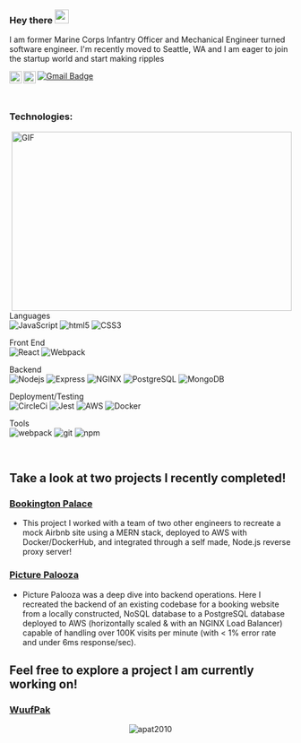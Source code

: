 ### Hey there <img src="https://media.giphy.com/media/hvRJCLFzcasrR4ia7z/giphy.gif" width="25px">
 I am former Marine Corps Infantry Officer and Mechanical Engineer turned software engineer.
 I'm recently moved to Seattle, WA and I am eager to join the startup world and start making ripples

<a href="https://twitter.com/apatterson2010">
  <img align="left" alt="Anthony Patterson | Twitter" width="22px" src="https://raw.githubusercontent.com/apat2010/apat2010/master/assets/twitter.svg" />
</a>
<a href="https://www.linkedin.com/in/anthony-patterson14/">
  <img align="left" alt="Abhishek's LinkedIN" width="22px" src="https://raw.githubusercontent.com/apat2010/apat2010/master/assets/linkedin.svg" />
</a>

[![Gmail Badge](https://img.shields.io/badge/-pattersonanthony14@gmail.com-white?style=flat-square&logo=Gmail&link=mailto:pattersonanthony14@gmail.com)](mailto:pattersonanthony14@gmail.com)

</br>


### Technologies:

<p>

  <img align="right" alt="GIF" src="https://raw.githubusercontent.com/apat2010/apat2010/master/assets/code.gif?raw=true" width="500" height="320" />
Languages
  </br>
<img alt="JavaScript" src="https://img.shields.io/badge/-JavaScript-gray?style=flat-square&logo=javascript"/>
 <img alt="html5" src="https://img.shields.io/badge/-HTML5-E34F26?style=flat-square&logo=html5&logoColor=white" />
 <img alt="CSS3" src="https://img.shields.io/badge/-CSS3-gray?style=flat-square&logo=css3&logoColor=1572B6" />
 </br>

  Front End
  </br>
  <img alt="React" src="https://img.shields.io/badge/-React-45b8d8?style=flat-square&logo=react&logoColor=white" />
  <img alt="Webpack" src="https://img.shields.io/badge/-Webpack-8DD6F9?style=flat-square&logo=webpack&logoColor=white" />
  </br>

  Backend
  </br>
  <img alt="Nodejs" src="https://img.shields.io/badge/-Nodejs-43853d?style=flat-square&logo=Node.js&logoColor=white" />
  <img alt="Express" src="https://img.shields.io/badge/-Express-gray?style=flat-square&logo=Express"/>
  <img alt="NGINX" src="https://img.shields.io/badge/-NGINX-gray?style=flat-square&logo=NGINX"/>
  <img alt="PostgreSQL" src="https://img.shields.io/badge/-PostgreSQL-gray?style=flat-square&logo=postgresql&logoColor=336791" />
  <img alt="MongoDB" src="https://img.shields.io/badge/-MongoDB-13aa52?style=flat-square&logo=mongodb&logoColor=white" />
  </br>

  Deployment/Testing
  </br>
  <img alt="CircleCi" src= "https://img.shields.io/badge/-CircleCI-gray?style=flat-square&logo=CircleCI"/>
  <img alt="Jest" src="https://img.shields.io/badge/-Jest-gray?style=flat-square&logo=Jest&logoColor=C21325"/>
  <img alt="AWS" src="https://img.shields.io/badge/AWS-gray?style=flat-square&logo=amazon-aws&logoColor=FF9900"/>
  <img alt="Docker" src="https://img.shields.io/badge/-Docker-46a2f1?style=flat-square&logo=docker&logoColor=white" />
  </br>

  Tools
  </br>
   <img alt="webpack" src="https://img.shields.io/badge/-Webpack-blue?style=flat-square&logo=webpack&logoColor=white" />
  <img alt="git" src="https://img.shields.io/badge/-Git-F05032?style=flat-square&logo=git&logoColor=white" />
  <img alt="npm" src="https://img.shields.io/badge/-NPM-CB3837?style=flat-square&logo=npm&logoColor=white" />

</p>


</br>
<h2> Take a look at two projects I recently completed! </h2>

### [Bookington Palace](https://github.com/thefabfour/BookingtonPalace)
- This project I worked with a team of two other engineers to recreate a mock Airbnb site using a MERN stack, deployed to AWS with Docker/DockerHub, and integrated through a self made, Node.js reverse proxy server!

### [Picture Palooza](https://github.com/TripstersSDC/PicturePalooza)
- Picture Palooza was a deep dive into backend operations. Here I recreated the backend of an existing codebase for a booking website from a locally constructed, NoSQL database to a PostgreSQL database deployed to AWS (horizontally scaled & with an NGINX Load Balancer) capable of handling over 100K visits per minute (with < 1% error rate and under 6ms response/sec).


<h2> Feel free to explore a project I am currently working on! </h2>

### [WuufPak](https://github.com/apat2010/WuufPak)




<p align="center"> <img src="https://github-readme-stats.vercel.app/api?username=apat2010&show_icons=true&theme=gotham" alt="apat2010" />
